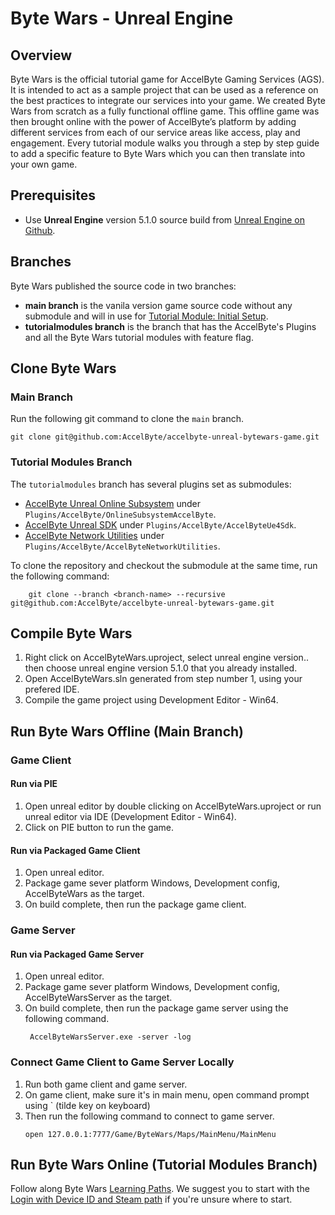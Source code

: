 # Byte Wars - Unreal Engine

## Overview

Byte Wars is the official tutorial game for AccelByte Gaming Services (AGS). It is intended to act as a sample project that can be used as a reference on the best practices to integrate our services into your game. We created Byte Wars from scratch as a fully functional offline game. This offline game was then brought online with the power of AccelByte’s platform by adding different services from each of our service areas like access, play and engagement. Every tutorial module walks you through a step by step guide to add a specific feature to Byte Wars which you can then translate into your own game.

## Prerequisites

* Use **Unreal Engine** version 5.1.0 source build from [Unreal Engine on Github](https://www.unrealengine.com/en-US/ue-on-github).

## Branches

Byte Wars published the source code in two branches:
* **main branch** is the vanila version game source code without any submodule and will in use for [Tutorial Module: Initial Setup](https://docs.accelbyte.io/gaming-services/tutorials/byte-wars/unreal-engine/learning-modules/general/module-initial-setup/).
* **tutorialmodules branch** is the branch that has the AccelByte's Plugins and all the Byte Wars tutorial modules with feature flag. 

## Clone Byte Wars

### Main Branch

Run the following git command to clone the `main` branch.
```batch
git clone git@github.com:AccelByte/accelbyte-unreal-bytewars-game.git
```
### Tutorial Modules Branch

The `tutorialmodules` branch has several plugins set as submodules:
* [AccelByte Unreal Online Subsystem](https://github.com/AccelByte/accelbyte-unreal-oss) under `Plugins/AccelByte/OnlineSubsystemAccelByte`.
* [AccelByte Unreal SDK](https://github.com/AccelByte/accelbyte-unreal-sdk-plugin) under `Plugins/AccelByte/AccelByteUe4Sdk`.
* [AccelByte Network Utilities](https://github.com/AccelByte/accelbyte-unreal-network-utilities) under `Plugins/AccelByte/AccelByteNetworkUtilities`.

To clone the repository and checkout the submodule at the same time, run the following command:

```batch
    git clone --branch <branch-name> --recursive git@github.com:AccelByte/accelbyte-unreal-bytewars-game.git
```

## Compile Byte Wars

1. Right click on AccelByteWars.uproject, select unreal engine version..  then choose unreal engine version 5.1.0 that you already installed.
2. Open AccelByteWars.sln generated from step number 1, using your prefered IDE.
3. Compile the game project using Development Editor - Win64.

## Run Byte Wars Offline (Main Branch)

### Game Client

#### Run via PIE

1. Open unreal editor by double clicking on AccelByteWars.uproject or run unreal editor via IDE (Development Editor - Win64).
2. Click on PIE button to run the game.

#### Run via Packaged Game Client

1. Open unreal editor.
2. Package game sever platform Windows, Development config, AccelByteWars as the target.
3. On build complete, then run the package game client.


### Game Server

#### Run via Packaged Game Server

1. Open unreal editor.
2. Package game sever platform Windows, Development config, AccelByteWarsServer as the target.
3. On build complete, then run the package game server using the following command.
   ```batch
    AccelByteWarsServer.exe -server -log
   ```
### Connect Game Client to Game Server Locally

1. Run both game client and game server.
2. On game client, make sure it's in main menu, open command prompt using ` (tilde key on keyboard)
3. Then run the following command to connect to game server.
   ```batch
   open 127.0.0.1:7777/Game/ByteWars/Maps/MainMenu/MainMenu
   ```

## Run Byte Wars Online (Tutorial Modules Branch)

Follow along Byte Wars [Learning Paths](https://docs.accelbyte.io/gaming-services/tutorials/byte-wars/unreal-engine/learning-paths/). We suggest you to start with the [Login with Device ID and Steam path](https://docs.accelbyte.io/gaming-services/tutorials/byte-wars/unreal-engine/learning-paths/authentication/unreal-path-login-device-id-and-steam/) if you're unsure where to start.